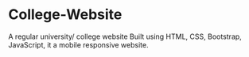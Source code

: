 # College-Website
A regular university/ college website 
Built using HTML, CSS, Bootstrap, JavaScript, it a mobile responsive website.
